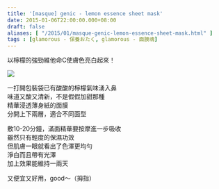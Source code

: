 ```yaml
---
title: '[masque] genic - lemon essence sheet mask'
date: 2015-01-06T22:00:00.000+08:00
draft: false
aliases: [ "/2015/01/masque-genic-lemon-essence-sheet-mask.html" ]
tags : [glamorous - 保養おたく, glamorous - 面膜魂]
---
```


以檸檬的強勁維他命C使膚色亮白起來！  

[![](https://farm9.staticflickr.com/8661/16187973196_6f677ca9bd_z.jpg)](https://farm9.staticflickr.com/8661/16187973196_6f677ca9bd_z.jpg)

一打開包裝袋已有酸酸的檸檬氣味湧入鼻  
味道又酸又清新，不是假假加甜那種  
精華浸透薄身紙的面膜  
分開上下兩層，適合不同面型  
  
敷10-20分鐘，滿面精華要按摩進一步吸收  
雖然只有輕度的保濕功效  
但肌膚一眼就看出了色澤更均勻  
淨白而且帶有光澤  
加上效果能維持一兩天  
  
又便宜又好用，good～（拇指）